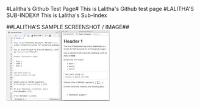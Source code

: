 #Lalitha's Github Test Page#
This is Lalitha's Github test page
#LALITHA'S SUB-INDEX#
This is Lalitha's Sub-Index

##LALITHA'S SAMPLE SCREENSHOT / IMAGE##
![Following is Lalitha's sample screenshot / Image:](Markdown_Image.png)
